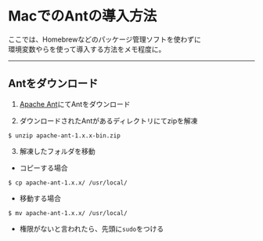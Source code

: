# MacでのAntの導入方法
ここでは、Homebrewなどのパッケージ管理ソフトを使わずに  
環境変数やらを使って導入する方法をメモ程度に。

---

## Antをダウンロード

1. [Apache Ant](http://ant.apache.org/)にてAntをダウンロード

2. ダウンロードされたAntがあるディレクトリにてzipを解凍

```
$ unzip apache-ant-1.x.x-bin.zip
```

3. 解凍したフォルダを移動

* コピーする場合

```
$ cp apache-ant-1.x.x/ /usr/local/
```

* 移動する場合

```
$ mv apache-ant-1.x.x/ /usr/local/
```

* 権限がないと言われたら、先頭に`sudo`をつける